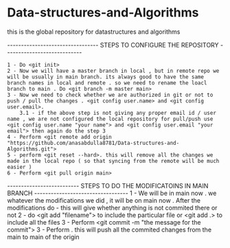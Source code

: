 # Data-structures-and-Algorithms
this is the global repository for datastructures and algorithms

---------------------------------    STEPS TO CONFIGURE THE REPOSITORY  ---------------------------- 

    1 - Do <git init>
    2 - Now we will have a master branch in local , but in remote repo we will be usually in main branch. its always good to have the same branch names in local and remote . so we need to rename the loacl branch to main . Do <git branch -m master main>
    3 - Now we need to check whether we are authorized in git or not to push / pull the changes . <git config user.name> and <git config user.email>.
        3.1 - if the above step is not giving any proper email id / user name , we are not configured the local repository for pull/push use <git config user.name "your name"> and <git config user.email "your email"> then again do the step 3
    4 - Perform <git remote add origin "https://github.com/anasabdulla8781/Data-structures-and-Algorithms.git">
    5 - perform <git reset --hard>. this will remove all the changes we made in the local repo ( so that syncing from the remote will be much easier )
    6 - Perform <git pull origin main>


--------------------------      STEPS TO DO THE MODIFICATOINS IN MAIN BRANCH     ----------------------------------
    1 - We will be in main now . we whatever the modifications we did , it will be on main now . After the modifications do <git status> - this will give whether anything is not commited there or not 
    2 - do <git add "filename"> to include the particular file or <git add .> to include all the files
    3 - Perform <git commit -m "the message for the commit">
    3 - Perform <git push origin main> . this will push all the commited changes from the main to main of the origin 